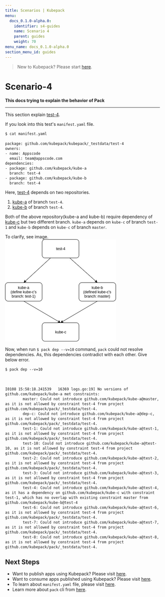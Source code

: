 ```yaml
---
title: Scenarios | Kubepack
menu:
  docs_0.1.0-alpha.0:
    identifier: s4-guides
    name: Scenario 4
    parent: guides
    weight: 70
menu_name: docs_0.1.0-alpha.0
section_menu_id: guides
---
```


> New to Kubepack? Please start [here](/docs/concepts/README.md).

# Scenario-4

**This docs trying to explain the behavior of Pack**
***

This section explain [test-4](https://github.com/kubepack/kubepack/tree/master/_testdata/test-4).

If you look into this test's `manifest.yaml` file.

```console
$ cat manifest.yaml

package: github.com/kubepack/kubepack/_testdata/test-4
owners:
- name: Appscode
  email: team@appscode.com
dependencies:
- package: github.com/kubepack/kube-a
  branch: test-4
- package: github.com/kubepack/kube-b
  branch: test-4
```

Here, [test-4](https://github.com/kubepack/kubepack/tree/master/_testdata/test-4) depends on two repositories.
1. [kube-a](https://github.com/kubepack/kube-a) of branch `test-4`.
2. [kube-b](https://github.com/kubepack/kube-b) of branch `test-4`.

Both of the above repository(kube-a and kube-b) require dependency of
 [kube-c](https://github.com/kubepack/kube-c) but two different branch.
 `kube-a` depends on `kube-c` of branch `test-1` and `kube-b` depends on `kube-c` of branch `master`.

 To clarify, see image.
 ![alt text](/_testdata/test-4/test-4.jpg)

 Now, when run `$ pack dep --v=10` command, `pack` could not resolve dependencies. As, this dependencies contradict with each other.
  Give below error.

  ```console
  $ pack dep --v=10
  
  
  
  I0108 15:58:18.241539   16369 logs.go:19] No versions of github.com/kubepack/kube-a met constraints:
          master: Could not introduce github.com/kubepack/kube-a@master, as it is not allowed by constraint test-4 from project github.com/kubepack/pack/_testdata/test-4.
          dep-c: Could not introduce github.com/kubepack/kube-a@dep-c, as it is not allowed by constraint test-4 from project github.com/kubepack/pack/_testdata/test-4.
          test-1: Could not introduce github.com/kubepack/kube-a@test-1, as it is not allowed by constraint test-4 from project github.com/kubepack/pack/_testdata/test-4.
          test-10: Could not introduce github.com/kubepack/kube-a@test-10, as it is not allowed by constraint test-4 from project github.com/kubepack/pack/_testdata/test-4.
          test-2: Could not introduce github.com/kubepack/kube-a@test-2, as it is not allowed by constraint test-4 from project github.com/kubepack/pack/_testdata/test-4.
          test-3: Could not introduce github.com/kubepack/kube-a@test-3, as it is not allowed by constraint test-4 from project github.com/kubepack/pack/_testdata/test-4.
          test-4: Could not introduce github.com/kubepack/kube-a@test-4, as it has a dependency on github.com/kubepack/kube-c with constraint test-1, which has no overlap with existing constraint master from github.com/kubepack/kube-b@test-4
          test-6: Could not introduce github.com/kubepack/kube-a@test-6, as it is not allowed by constraint test-4 from project github.com/kubepack/pack/_testdata/test-4.
          test-7: Could not introduce github.com/kubepack/kube-a@test-7, as it is not allowed by constraint test-4 from project github.com/kubepack/pack/_testdata/test-4.
          test-8: Could not introduce github.com/kubepack/kube-a@test-8, as it is not allowed by constraint test-4 from project github.com/kubepack/pack/_testdata/test-4.
```

## Next Steps

- Want to publish apps using Kubepack? Please visit [here](/docs/concepts/how/publisher.md).
- Want to consume apps published using Kubepack? Please visit [here](/docs/concepts/how/user.md).
- To learn about `manifest.yaml` file, please visit [here](/docs/concepts/how/manifest.md).
- Learn more about `pack` cli from [here](/docs/concepts/how/cli.md).
